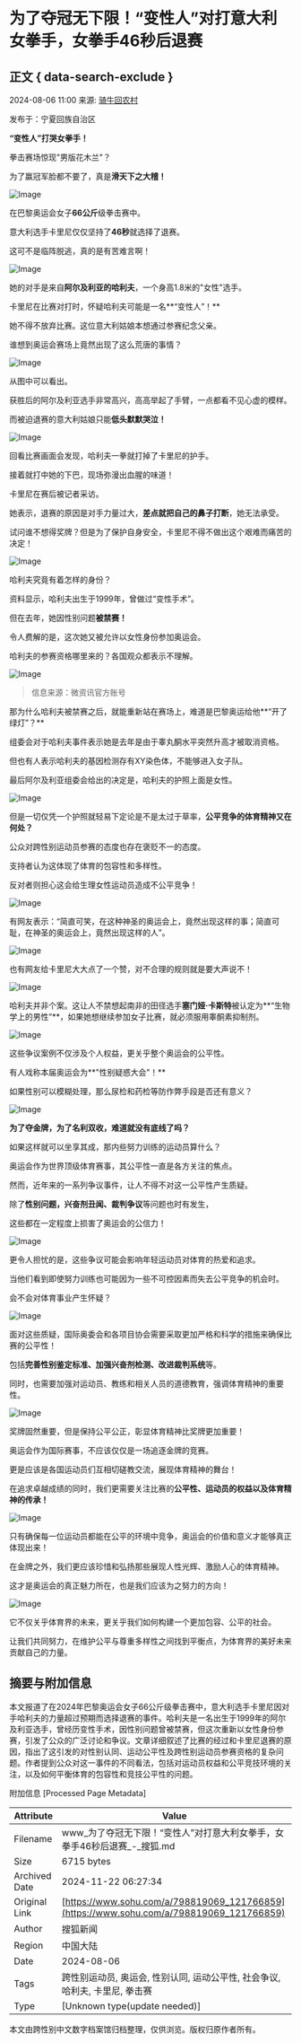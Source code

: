 # 为了夺冠无下限！“变性人”对打意大利女拳手，女拳手46秒后退赛

## 正文 { data-search-exclude }


2024-08-06 11:00 来源: [骑牛回农村](https://www.sohu.com/a/798819069_121766859?spm=smpc.content-abroad.content.1.1732256811231bac3iLl)

发布于：宁夏回族自治区

**“变性人”打哭女拳手！**

拳击赛场惊现"男版花木兰"？

为了赢冠军脸都不要了，真是**滑天下之大稽！**

![Image](https://q1.itc.cn/images01/20240806/0186fa99891c410fa22f8cbb272ba3b4.jpeg)

在巴黎奥运会女子**66公斤**级拳击赛中。

意大利选手卡里尼仅仅坚持了**46秒**就选择了退赛。

这可不是临阵脱逃，真的是有苦难言啊！

![Image](https://q1.itc.cn/images01/20240806/054769ff2f6d4dc8b27f1c7a1f07609b.jpeg)

她的对手是来自**阿尔及利亚的哈利夫**，一个身高1.8米的"女性"选手。

卡里尼在比赛对打时，怀疑哈利夫可能是一名**“变性人”！**

她不得不放弃比赛。这位意大利姑娘本想通过参赛纪念父亲。

谁想到奥运会赛场上竟然出现了这么荒唐的事情？

![Image](https://q1.itc.cn/images01/20240806/420cfb5dadcc4b03b1e865338ceca9ad.jpeg)

从图中可以看出。

获胜后的阿尔及利亚选手非常高兴，高高举起了手臂，一点都看不见心虚的模样。

而被迫退赛的意大利姑娘只能**低头默默哭泣！**

![Image](https://q8.itc.cn/images01/20240806/43039a679e074dafa5bc989fdeb36fbe.jpeg)

回看比赛画面会发现，哈利夫一拳就打掉了卡里尼的护手。

接着就打中她的下巴，现场弥漫出血腥的味道！

卡里尼在赛后被记者采访。

她表示，退赛的原因是对手力量过大，**差点就把自己的鼻子打断**，她无法承受。

试问谁不想得奖牌？但是为了保护自身安全，卡里尼不得不做出这个艰难而痛苦的决定！

![Image](https://q1.itc.cn/images01/20240806/11a9244e741f4984a86f0fd4baf9bba3.jpeg)

哈利夫究竟有着怎样的身份？

资料显示，哈利夫出生于1999年，曾做过“变性手术”。

但在去年，她因性别问题**被禁赛！**

令人费解的是，这次她又被允许以女性身份参加奥运会。

哈利夫的参赛资格哪里来的？各国观众都表示不理解。

![Image](https://q1.itc.cn/images01/20240806/0f19a7a2c7e942a5a1c8d0225a02474f.jpeg)

> 信息来源：微资讯官方账号

那为什么哈利夫被禁赛之后，就能重新站在赛场上，难道是巴黎奥运给他**“开了绿灯”？**

组委会对于哈利夫事件表示她是去年是由于睾丸酮水平突然升高才被取消资格。

但也有人表示哈利夫的基因检测存有XY染色体，不能够进入女子队。

最后阿尔及利亚组委会给出的决定是，哈利夫的护照上面是女性。

![Image](https://q1.itc.cn/images01/20240806/7c68ed8e3f2645bf968a532a818f7aec.jpeg)

但是一切仅凭一个护照就轻易下定论是不是太过于草率，**公平竞争的体育精神又在何处？**

公众对跨性别运动员参赛的态度也存在褒贬不一的态度。

支持者认为这体现了体育的包容性和多样性。

反对者则担心这会给生理女性运动员造成不公平竞争！

![Image](https://q7.itc.cn/images01/20240806/5fdd8035fa364362904561f1f865117b.jpeg)

有网友表示：“简直可笑，在这种神圣的奥运会上，竟然出现这样的事；简直可耻，在神圣的奥运会上，竟然出现这样的人”。

![Image](https://q5.itc.cn/images01/20240806/8a26ac9d22d74f10855983c2b88bf40c.jpeg)

也有网友给卡里尼大大点了一个赞，对不合理的规则就是要大声说不！

![Image](https://q8.itc.cn/images01/20240806/fcea4753dd8e40828cb3a75484a67380.jpeg)

哈利夫并非个案。这让人不禁想起南非的田径选手**塞门娅·卡斯特**被认定为**“生物学上的男性”**，如果她想继续参加女子比赛，就必须服用睾酮素抑制剂。

![Image](https://q8.itc.cn/images01/20240806/972d670188d94129bde78e726c1548c5.jpeg)

这些争议案例不仅涉及个人权益，更关乎整个奥运会的公平性。

有人戏称本届奥运会为**"性别疑惑大会"！**

如果性别可以模糊处理，那么尿检和药检等防作弊手段是否还有意义？

![Image](https://q1.itc.cn/images01/20240806/6460a52bee1f4ab498db2ccd8330d26f.jpeg)

**为了夺金牌，为了名利双收，难道就没有底线了吗？**

如果这样就可以坐享其成，那内些努力训练的运动员算什么？

奥运会作为世界顶级体育赛事，其公平性一直是各方关注的焦点。

然而，近年来的一系列争议事件，让人不得不对这一公平性产生质疑。

除了**性别问题，兴奋剂丑闻、裁判争议**等问题也时有发生，

这些都在一定程度上损害了奥运会的公信力！

![Image](https://q3.itc.cn/images01/20240806/b0040195b2f648f7ae0ca0ad8068dbe4.jpeg)

更令人担忧的是，这些争议可能会影响年轻运动员对体育的热爱和追求。

当他们看到即使努力训练也可能因为一些不可控因素而失去公平竞争的机会时。

会不会对体育事业产生怀疑？

![Image](https://q3.itc.cn/images01/20240806/b9e3e7a520184ed2a2bd15d4f747c66d.jpeg)

面对这些质疑，国际奥委会和各项目协会需要采取更加严格和科学的措施来确保比赛的公平性！

包括**完善性别鉴定标准、加强兴奋剂检测、改进裁判系统**等。

同时，也需要加强对运动员、教练和相关人员的道德教育，强调体育精神的重要性。

![Image](https://q3.itc.cn/images01/20240806/4fdf387e632f4ed6bcea7b72cee389e6.jpeg)

奖牌固然重要，但是保持公平公正，彰显体育精神比奖牌更加重要！

奥运会作为国际赛事，不应该仅仅是一场追逐金牌的竞赛。

更是应该是各国运动员们互相切磋教交流，展现体育精神的舞台！

在追求卓越成绩的同时，我们更需要关注比赛的**公平性、运动员的权益以及体育精神的传承！**

![Image](https://q0.itc.cn/images01/20240806/dea9061a61da4d538964ad2ee5f96db0.jpeg)

只有确保每一位运动员都能在公平的环境中竞争，奥运会的价值和意义才能够真正体现出来！

在金牌之外，我们更应该珍惜和弘扬那些展现人性光辉、激励人心的体育精神。

这才是奥运会的真正魅力所在，也是我们应该为之努力的方向！

![Image](https://q9.itc.cn/images01/20240806/0dc251222f58415183aefaa4356fdcef.jpeg)

它不仅关乎体育界的未来，更关乎我们如何构建一个更加包容、公平的社会。

让我们共同努力，在维护公平与尊重多样性之间找到平衡点，为体育界的美好未来贡献自己的力量。

## 摘要与附加信息

<!-- tcd_abstract -->
本文报道了在2024年巴黎奥运会女子66公斤级拳击赛中，意大利选手卡里尼因对手哈利夫的力量超过预期而选择退赛的事件。哈利夫是一名出生于1999年的阿尔及利亚选手，曾经历变性手术，因性别问题曾被禁赛，但这次重新以女性身份参赛，引发了公众的广泛讨论和争议。文章详细叙述了比赛的经过和卡里尼退赛的原因，指出了这引发的对性别认同、运动公平性及跨性别运动员参赛资格的复杂问题。作者提到公众对这一事件的不同看法，包括对运动员权益和公平竞技环境的关注，以及如何平衡体育的包容性和竞技公平性的问题。
<!-- tcd_abstract_end -->

附加信息 [Processed Page Metadata]

| Attribute       | Value                                  |
|-----------------|----------------------------------------|
| Filename        | www_为了夺冠无下限！“变性人”对打意大利女拳手，女拳手46秒后退赛_-_搜狐.md                             |
| Size            | 6715 bytes                           |
| Archived Date   | 2024-11-22 06:27:34                             |
| Original Link   | [https://www.sohu.com/a/798819069_121766859](https://www.sohu.com/a/798819069_121766859)                       |
| Author          | 搜狐新闻                               |
| Region          | 中国大陆                               |
| Date            | 2024-08-06                                 |
| Tags            | 跨性别运动员, 奥运会, 性别认同, 运动公平性, 社会争议, 哈利夫, 卡里尼, 拳击赛                                 |
| Type            | [Unknown type(update needed)]                                 |
<!-- tcd_table_end -->

本文由跨性别中文数字档案馆归档整理，仅供浏览。版权归原作者所有。
